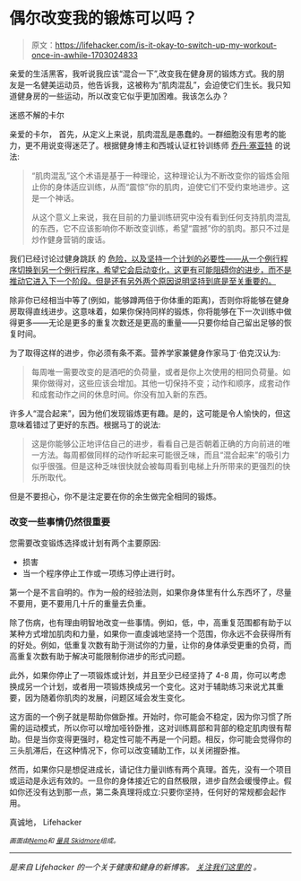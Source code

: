 # 偶尔改变我的锻炼可以吗？

> 原文：<https://lifehacker.com/is-it-okay-to-switch-up-my-workout-once-in-awhile-1703024833>

亲爱的生活黑客，我听说我应该“混合一下”,改变我在健身房的锻炼方式。我的朋友是一名健美运动员，他告诉我，这被称为“肌肉混乱”，会迫使它们生长。我只知道健身房的一些运动，所以改变它似乎更加困难。我该怎么办？



迷惑不解的卡尔

亲爱的卡尔，
首先，从定义上来说，肌肉混乱是愚蠢的。一群细胞没有思考的能力，更不用说变得迷茫了。根据健身博主和西城认证杠铃训练师 [乔丹·塞亚特](http://syattfitness.com) 的说法:

> “肌肉混乱”这个术语是基于一种理论，这种理论认为不断改变你的锻炼会阻止你的身体适应训练，从而“震惊”你的肌肉，迫使它们不受约束地进步。这是一个神话。
> 
> 从这个意义上来说，我在目前的力量训练研究中没有看到任何支持肌肉混乱的东西，它不应该影响你不断改变训练，希望“震撼”你的肌肉。那只不过是炒作健身营销的废话。

我们已经讨论过健身跳跃 的 [危险，以及坚持一个计划的必要性——从一个例行程序切换到另一个例行程序，希望它会启动变化，这更有可能阻碍你的进步，而不是推动它进入下一个阶段。但是还有另外两个原因说明坚持到底是至关重要的。](https://lifehacker.com/stop-workout-jumping-if-it-s-not-broke-don-t-fix-it-1699587640)

除非你已经相当中等了(例如，能够蹲两倍于你体重的距离)，否则你将能够在健身房取得直线进步。这意味着，如果你保持同样的锻炼，你将能够在下一次训练中做得更多——无论是更多的重复次数还是更高的重量——只要你给自己留出足够的恢复时间。

为了取得这样的进步，你必须有条不紊。营养学家兼健身作家马丁·伯克汉认为:

> 每周唯一需要改变的是酒吧的负荷量，或者是你上次使用的相同负荷量。如果你做得对，这些应该会增加。其他一切保持不变；动作和顺序，成套动作和成套动作之间的休息时间。你没有加入新的东西。

许多人“混合起来”，因为他们发现锻炼更有趣。是的，这可能是令人愉快的，但这意味着错过了更好的东西。根据马丁的说法:

> 这是你能够公正地评估自己的进步，看看自己是否朝着正确的方向前进的唯一方法。每周都做同样的动作听起来可能很乏味，而且“混合起来”的吸引力似乎很强。但是这种乏味很快就会被每周看到电梯上升所带来的更强烈的快乐所取代。

但是不要担心，你不是注定要在你的余生做完全相同的锻炼。

### 改变一些事情仍然很重要

您需要改变锻炼选择或计划有两个主要原因:

*   损害
*   当一个程序停止工作或一项练习停止进行时。

第一个是不言自明的。作为一般的经验法则，如果你身体里有什么东西坏了，尽量不要用，更不要用几十斤的重量去负重。

除了伤病，也有理由明智地改变一些事情。例如，低，中，高重复范围都有助于以某种方式增加肌肉和力量，如果你一直虔诚地坚持一个范围，你永远不会获得所有的好处。例如，低重复次数有助于测试你的力量，让你的身体承受更重的负荷，而高重复次数有助于解决可能限制你进步的形式问题。

此外，如果你停止了一项锻炼或计划，并且至少已经坚持了 4-8 周，你可以考虑换成另一个计划，或者用一项锻炼换成另一个变化。这对于辅助练习来说尤其重要，因为随着你肌肉的发展，问题区域会发生变化。

这方面的一个例子就是帮助你做卧推。开始时，你可能会不稳定，因为你习惯了所需的运动模式，所以你可以增加哑铃卧推，这对训练肩部和背部的稳定肌肉很有帮助。但是当你变得更强时，稳定性可能不再是一个问题。相反，你可能会觉得你的三头肌滞后，在这种情况下，你可以改变辅助工作，以关闭握卧推。

然而，如果你只是想促进成长，请记住力量训练有两个真理。首先，没有一个项目或运动是永远有效的。一旦你的身体接近它的自然极限，进步自然会缓慢停止。假如你还没有达到那一点，第二条真理将成立:只要你坚持，任何好的常规都会起作用。

真诚地，
Lifehacker

<small>*画面由*</small>[<small>*Nemo*</small>](http://pixabay.com/en/gym-weight-lifting-muscle-exercise-307770/)<small>*和*</small> [<small>*量具 Skidmore*</small>](https://www.flickr.com/photos/gageskidmore/)<small>*组成。*</small>

* * *

[](http://vitals.lifehacker.com/)**是来自 Lifehacker 的一个关于健康和健身的新博客。* [*关注我们这里的*](https://twitter.com/VitalsLH) *。**